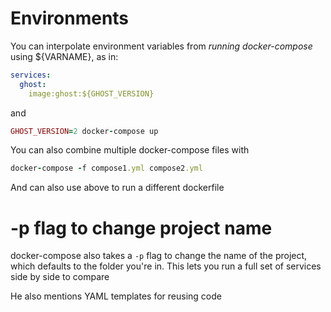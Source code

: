 # Environments

You can interpolate environment variables from *running docker-compose* using
${VARNAME}, as in:

```yaml
services:
  ghost:
    image:ghost:${GHOST_VERSION}
```

and

```ruby
GHOST_VERSION=2 docker-compose up
```

You can also combine multiple docker-compose files with

```ruby
docker-compose -f compose1.yml compose2.yml
```

And can also use above to run a different dockerfile

# -p flag to change project name
docker-compose also takes a `-p` flag to change the name of the project, which
defaults to the folder you're in. This lets you run a full set of services
side by side to compare

He also mentions YAML templates for reusing code
